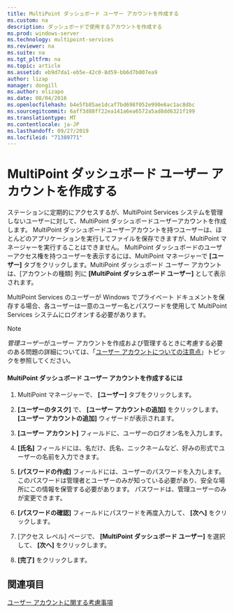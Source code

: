 ```yaml
---
title: MultiPoint ダッシュボード ユーザー アカウントを作成する
ms.custom: na
description: ダッシュボードで使用するアカウントを作成する
ms.prod: windows-server
ms.technology: multipoint-services
ms.reviewer: na
ms.suite: na
ms.tgt_pltfrm: na
ms.topic: article
ms.assetid: eb9d7da1-eb5e-42c0-8d59-bb6d7b007ea9
author: lizap
manager: dongill
ms.author: elizapo
ms.date: 08/04/2016
ms.openlocfilehash: b4e5fb85ae1dcaf7bd698f052e990e6ac1ac8dbc
ms.sourcegitcommit: 6aff3d88ff22ea141a6ea6572a5ad8dd6321f199
ms.translationtype: MT
ms.contentlocale: ja-JP
ms.lasthandoff: 09/27/2019
ms.locfileid: "71389771"
---
```

# <a name="create-a-multipoint-dashboard-user-account"></a>MultiPoint ダッシュボード ユーザー アカウントを作成する
ステーションに定期的にアクセスするが、MultiPoint Services システムを管理しないユーザーに対して、MultiPoint ダッシュボードユーザーアカウントを作成します。 MultiPoint ダッシュボードユーザーアカウントを持つユーザーは、ほとんどのアプリケーションを実行してファイルを保存できますが、MultiPoint マネージャーを実行することはできません。 MultiPoint ダッシュボードのユーザーアクセス権を持つユーザーを表示するには、MultiPoint マネージャーで **[ユーザー]** タブをクリックします。MultiPoint ダッシュボード ユーザー アカウントは、[アカウントの種類] 列に **[MultiPoint ダッシュボード ユーザー]** として表示されます。  
  
MultiPoint Services のユーザーが Windows でプライベート ドキュメントを保存する場合、各ユーザーは一意のユーザー名とパスワードを使用して MultiPoint Services システムにログオンする必要があります。  
  
> [!NOTE]  
> *管理ユーザー*がユーザー アカウントを作成および管理するときに考慮する必要のある問題の詳細については、「[ユーザー アカウントについての注意点](User-Account-Considerations.md)」トピックを参照してください。  
  
#### <a name="to-create-a-multipoint-dashboard-user-account"></a>MultiPoint ダッシュボード ユーザー アカウントを作成するには  
  
1.  MultiPoint マネージャーで、 **[ユーザー]** タブをクリックします。  
  
2.  **[ユーザーのタスク]** で、 **[ユーザー アカウントの追加]** をクリックします。 **[ユーザー アカウントの追加]** ウィザードが表示されます。  
  
3.  **[ユーザー アカウント]** フィールドに、ユーザーのログオン名を入力します。  
  
4.  **[氏名]** フィールドには、名だけ、氏名、ニックネームなど、好みの形式でユーザーの名前を入力できます。  
  
5.  **[パスワードの作成]** フィールドには、ユーザーのパスワードを入力します。 このパスワードは管理者とユーザーのみが知っている必要があり、安全な場所にこの情報を保管する必要があります。 パスワードは、管理ユーザーのみが変更できます。  
  
6.  **[パスワードの確認]** フィールドにパスワードを再度入力して、 **[次へ]** をクリックします。  
  
7.  [アクセス レベル] ページで、 **[MultiPoint ダッシュボード ユーザー]** を選択して、 **[次へ]** をクリックします。  
  
8.  **[完了]** をクリックします。  
  
## <a name="see-also"></a>関連項目  
[ユーザー アカウントに関する考慮事項](User-Account-Considerations.md)